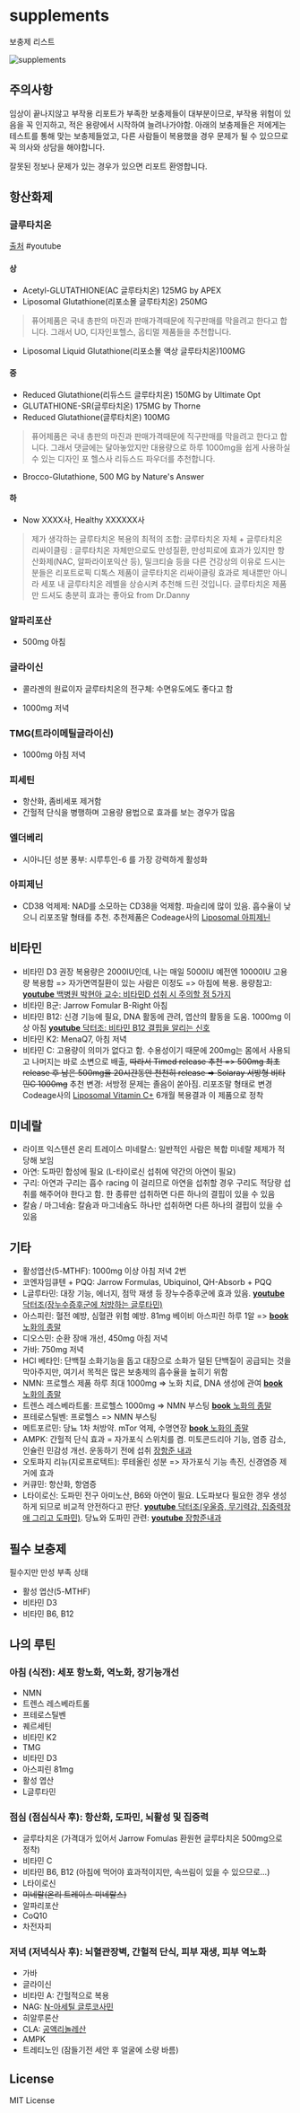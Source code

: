 # supplements
보충제 리스트

![supplements](images/vitamins-supplements.jpeg)

## 주의사항

임상이 끝나지않고 부작용 리포트가 부족한 보충제들이 대부분이므로, 부작용 위험이 있음을 꼭 인지하고, 적은 용량에서 시작하여 늘려나가야함. 아래의 보충제들은 저에게는 테스트를 통해 맞는 보충제들었고, 다른 사람들이 복용했을 경우 문제가 될 수 있으므로 꼭 의사와 상담을 해야합니다.

잘못된 정보나 문제가 있는 경우가 있으면 리포트 환영합니다.

## 항산화제

### 글루타치온

[출처](https://www.youtube.com/watch?v=Srmaavfr71M) #youtube

#### 상
- Acetyl-GLUTATHIONE(AC 글루타치온) 125MG by APEX 
- Liposomal Glutathione(리포소몰 글루타치온) 250MG 
> 퓨어제품은 국내 총판의 마진과 판매가격때문에 직구판매를 막을려고 한다고 합니다. 그래서 UO, 디자인포헬스, 옵티멀 제품들을 추천합니다.
- Liposomal Liquid Glutathione(리포소몰 액상 글루타치온)100MG 

#### 중
- Reduced Glutathione(리듀스드 글루타치온) 150MG by Ultimate Opt
- GLUTATHIONE-SR(글루타치온) 175MG by Thorne 
- Reduced Glutathione(글루타치온) 100MG 
> 퓨어제품은 국내 총판의 마진과 판매가격때문에 직구판매를 막을려고 한다고 합니다. 그래서 댓글에는 달아놓았지만 대용량으로 하루 1000mg을 쉽게 사용하실 수 있는 디자인 포 헬스사 리듀스드 파우더를 추천합니다.
- Brocco-Glutathione, 500 MG by Nature's Answer

#### 하
- Now XXXX사, Healthy XXXXXX사 

> 제가 생각하는 글루타치온 복용의 최적의 조합: 글루타치온 자체 + 글루타치온 리싸이클링
: 글루타치온 자체만으로도 만성질환, 만성피로에 효과가 있지만 항산화제(NAC, 알파라이포익산 등), 밀크티슬 등을 다른 건강상의 이유로 드시는 분들은 리포트로픽 디톡스 제품이 글루타치온 리싸이클링 효과로 체내뿐만 아니라 세포 내 글루타치온 레벨을 상승시켜 추천해 드린 것입니다. 글루타치온 제품만 드셔도 충분히 효과는 좋아요 from Dr.Danny

### 알파리포산

- 500mg 아침

### 글라이신

- 콜라겐의 원료이자 글루타치온의 전구체: 수면유도에도 좋다고 함

- 1000mg 저녁

### TMG(트라이메틸글라이신)

- 1000mg 아침 저녁

### 피세틴

- 항산화, 좀비세포 제거함
- 간헐적 단식을 병행하며 고용량 용법으로 효과를 보는 경우가 많음

### 엘더베리

- 시아니딘 성분 풍부: 시루투인-6 를 가장 강력하게 활성화

### 아피제닌

- CD38 억제제: NAD를 소모하는 CD38을 억제함. 파슬리에 많이 있음. 흡수율이 낮으니 리포조말 형태를 추천. 추천제품은 Codeage사의 [Liposomal 아피제닌](https://kr.iherb.com/pr/codeage-liposomal-apigenin-non-gmo-vegan-90-capsules/114120?rcode=CDV0253)

## 비타민

- 비타민 D3 권장 복용량은 2000IU인데, 나는 매일 5000IU 예전엔 10000IU 고용량 복용함 => 자가면역질환이 있는 사람은 이정도 => 아침에 복용. 용량참고: [**youtube** 백병원 박현아 교수: 비타민D 섭취 시 주의할 점 5가지](https://www.youtube.com/watch?v=HaL4uPGOcOM)
- 비타민 B군: Jarrow Fomular B-Right 아침
- 비타민 B12: 신경 기능에 필요, DNA 활동에 관려, 엽산의 활동을 도움. 1000mg 이상 아침 [**youtube** 닥터조: 비타민 B12 결핍을 알리는 신호](https://www.youtube.com/watch?v=jzV3zxyfd9M)
- 비타민 K2: MenaQ7, 아침 저녁
- 비타민 C: 고용량이 의미가 없다고 함. 수용성이기 때문에 200mg는 몸에서 사용되고 나머지는 바로 소변으로 배출, ~~따라서 Timed release 추천 => 500mg 최초 release 후 남은 500mg을 20시간동안 천천히 release => Solaray 서방형 비타민C 1000mg~~ 추천 변경: 서방정 문제는 졸음이 쏟아짐. 리포조말 형태로 변경 Codeage사의 [Liposomal Vitamin C+](https://kr.iherb.com/pr/codeage-vitamins-liposomal-vitamin-c-180-capsules/104054?rcode=CDV0253) 6개월 복용결과 이 제품으로 정착
## 미네랄

- 라이프 익스텐션 온리 트레이스 미네랄스: 일반적인 사람은 복합 미네랄 제제가 적당해 보임
- 아연: 도파민 합성에 필요 (L-타이로신 섭취에 약간의 아연이 필요)
- 구리: 아연과 구리는 흡수 racing 이 걸리므로 아연을 섭취할 경우 구리도 적당량 섭취를 해주어야 한다고 함. 한 종류만 섭취하면 다른 하나의 결핍이 있을 수 있음
- 칼슘 / 마그네슘: 칼슘과 마그네슘도 하나만 섭취하면 다른 하나의 결핍이 있을 수 있음

## 기타

- 활성엽산(5-MTHF): 1000mg 이상 아침 저녁 2번
- 코엔자임큐텐 + PQQ: Jarrow Formulas, Ubiquinol, QH-Absorb + PQQ
- L글루타민: 대장 기능, 에너지, 점막 재생 등 장누수증후군에 효과 있음. [**youtube** 닥터조(장누수증후군에 처방하는 글루타민)](https://www.youtube.com/watch?v=yAPeiRywC2I)
- 아스피린: 혈전 예방, 심혈관 위험 예방. 81mg 베이비 아스피린 하루 1알 => [**book** 노화의 종말](https://www.aladin.co.kr/shop/wproduct.aspx?ItemId=247395152)
- 디오스민: 순환 장애 개선, 450mg 아침 저녁
- 가바: 750mg 저녁
- HCl 베타인: 단백질 소화기능을 돕고 대장으로 소화가 덜된 단백질이 공급되는 것을 막아주지만, 여기서 목적은 많은 보충제의 흡수율을 높히기 위함
- NMN: 프로헬스 제품 하루 최대 1000mg => 노화 치료, DNA 생성에 관여 [**book** 노화의 종말](https://www.aladin.co.kr/shop/wproduct.aspx?ItemId=247395152)
- 트렌스 레스베라트롤: 프로헬스 1000mg => NMN 부스팅 [**book** 노화의 종말](https://www.aladin.co.kr/shop/wproduct.aspx?ItemId=247395152)
- 프테로스틸벤: 프로헬스 => NMN 부스팅
- 메트포르민: 당뇨 1차 처방약. mTor 억제, 수명연장 [**book** 노화의 종말](https://www.aladin.co.kr/shop/wproduct.aspx?ItemId=247395152)
- AMPK: 간헐적 단식 효과 = 자가포식 스위치를 켬. 미토콘드리아 기능, 염증 감소, 인슐린 민감성 개선. 운동하기 전에 섭취 [장항준 내과](https://www.youtube.com/watch?v=HFMyrD6usEI)
- 오토파지 리뉴(지로프로텍트): 루테올린 성분 => 자가포식 기능 촉진, 신경염증 제거에 효과
- 커큐민: 항산화, 항염증
- L타이로신: 도파민 전구 아미노산, B6와 아연이 필요. L도파보다 필요한 경우 생성하게 되므로 비교적 안전하다고 판단. [**youtube** 닥터조(우울증, 무기력감, 집중력장애 그리고 도파민)](https://www.youtube.com/watch?v=q05ZKJH_D24). 당뇨와 도파민 관련: [**youtube** 장항준내과](https://www.youtube.com/watch?v=TvpaRS3KKr0)

## 필수 보충제

필수지만 만성 부족 상태

- 활성 엽산(5-MTHF)
- 비타민 D3
- 비타민 B6, B12

## 나의 루틴

### 아침 (식전): 세포 항노화, 역노화, 장기능개선

- NMN
- 트렌스 레스베라트롤
- 프테로스틸벤
- 퀘르세틴
- 비타민 K2
- TMG
- 비타민 D3
- 아스피린 81mg
- 활성 엽산
- L글루타민

### 점심 (점심식사 후): 항산화, 도파민, 뇌활성 및 집중력

- 글루타치온 (가격대가 있어서 Jarrow Fomulas 환원현 글루타치온 500mg으로 정착)
- 비타민 C
- 비타민 B6, B12 (아침에 먹어야 효과적이지만, 속쓰림이 있을 수 있으므로...)
- L타이로신
- ~~미네랄(온리 트레이스 미네랄스)~~
- 알파리포산
- CoQ10
- 차전자피

### 저녁 (저녁식사 후): 뇌혈관장벽, 간헐적 단식, 피부 재생, 피부 역노화

- 가바
- 글라이신
- 비타민 A: 간헐적으로 복용
- NAG: [N-아세틸 글루코사민](https://m.blog.naver.com/imagineer7/222061319471)
- 히알루론산
- CLA: [공액리놀레산](http://www.health.kr/Menu.PharmReview/_uploadfiles/%EA%B3%B5%EC%95%A1%EB%A6%AC%EB%86%80%EB%A0%88%EC%82%B0(conjugated%20linoleic%20acid).pdf)
- AMPK
- 트레티노인 (잠들기전 세안 후 얼굴에 소량 바름)

## License

MIT License
